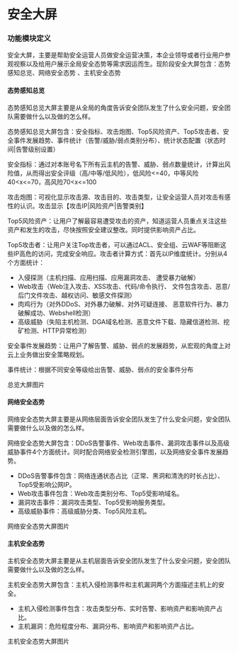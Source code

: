 # 安全大屏

### 功能模块定义

安全大屏，主要是帮助安全运营人员做安全运营决策，本企业领导或者行业用户参观视察以及给用户展示全局安全态势等需求因运而生。现阶段安全大屏包含：态势感知总览、网络安全态势
、主机安全态势

#### 态势感知总览

态势感知总览大屏主要是从全局的角度告诉安全团队发生了什么安全问题，安全团队需要做什么以及做的怎么样。

态势感知总览大屏包含：安全指标、攻击炮图、Top5风险资产、Top5攻击者、安全事件发展趋势、事件统计（告警/威胁/弱点类别分布）、统计状态配置（状态时间|告警级别设置）

安全指标：通过对本账号名下所有云主机的告警、威胁、弱点数量统计，计算出风险值，从而得出安全评级（高/中等/低风险），低风险<=40，中等风险40<x<=70，高风险70<x<=100

攻击炮图：可视化显示攻击源、攻击目的、攻击类型，让安全运营人员对攻击有感性的认识。攻击显示【攻击IP|风险资产|告警类别】

Top5风险资产：让用户了解最容易遭受攻击的资产，知道运营人员重点关注这些资产和发生的攻击，尽快按照安全建议整改。同时提供影响资产占比。

Top5攻击者：让用户关注Top攻击者，可以通过ACL、安全组、云WAF等阻断这些IP高危的访问，完成安全响应。攻击者计算方式：首先以IP维度统计。分别从4个方面统计：

 * 入侵探测（主机扫描、应用扫描、应用漏洞攻击、	遭受暴力破解）
 * Web攻击（Web注入攻击、XSS攻击、代码/命令执行、	文件包含攻击、恶意/后门文件攻击、越权访问、敏感文件探测）
 * 肉鸡行为（对外DDoS、对外暴力破解、对外可疑连接、	恶意软件行为、暴力破解成功、Webshell检测）
 * 高级威胁（失陷主机检测、DGA域名检测、恶意文件下载、隐藏信道检测、挖矿检测、HTTP异常检测）

安全事件发展趋势：让用户了解告警、威胁、弱点的发展趋势，从宏观的角度上对云上业务做出安全策略规划。

事件统计：根据不同安全等级给出告警、威胁、弱点的安全事件分布


总览大屏图片


#### 网络安全态势

网络安全态势大屏主要是从网络层面告诉安全团队发生了什么安全问题，安全团队需要做什么以及做的怎么样。

网络安全态势大屏包含：DDoS告警事件、Web攻击事件、漏洞攻击事件以及高级威胁事件4个方面统计。同时配合网络安全检测引擎图，以及网络安全事件发展趋势。

 * DDoS告警事件包含：网络连通状态占比（正常、黑洞和清洗的时长占比）、Top5受影响公网IP。
 * Web攻击事件包含：Web攻击类别分布、Top5受影响域名。
 * 漏洞攻击事件：漏洞攻击类型、Top5受影响服务类型。
 * 高级威胁事件：高级威胁分类、Top5风险主机。 


网络安全态势大屏图片

#### 主机安全态势

主机安全态势大屏主要是从主机层面告诉安全团队发生了什么安全问题，安全团队需要做什么以及做的怎么样。

主机安全态势大屏包含：主机入侵检测事件和主机漏洞两个方面描述主机上的安全。

 * 主机入侵检测事件包含：攻击类型分布、实时告警、影响资产和影响资产占比。
 * 主机漏洞：危险程度分布、漏洞分布、影响资产和影响资产占比。 
 
主机安全态势大屏图片
